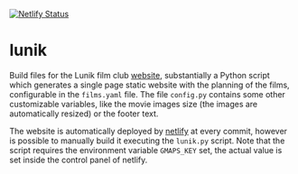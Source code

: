 [![Netlify Status](https://api.netlify.com/api/v1/badges/25254e78-cbaf-4cde-800a-41c1e7553351/deploy-status)](https://app.netlify.com/sites/lunik/deploys)

# lunik
Build files for the Lunik film club [website](http://lunik.it), substantially a Python script which
generates a single page static website with the planning of the films, configurable in the
`films.yaml` file.  The file `config.py` contains some other customizable variables, like the movie
images size (the images are automatically resized) or the footer text.

The website is automatically deployed by [netlify](https://www.netlify.com) at every commit, however
is possible to manually build it executing the `lunik.py` script.  Note that the script requires the
environment variable `GMAPS_KEY` set, the actual value is set inside the control panel of netlify.